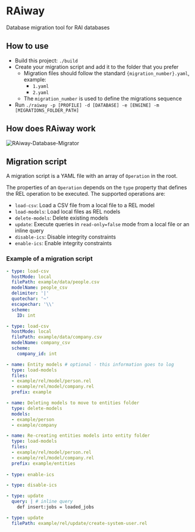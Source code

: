 # RAiway

Database migration tool for RAI databases

## How to use

* Build this project: `./build`
* Create your migration script and add it to the folder that you prefer
  * Migration files should follow the standard `{migration_number}.yaml`, example:
    * `1.yaml`
    * `2.yaml`
  * The `migration_number` is used to define the migrations sequence
* Run `./raiway -p [PROFILE] -d [DATABASE] -e [ENGINE] -m [MIGRATIONS_FOLDER_PATH]`

## How does RAiway work

![RAiway-Database-Migrator](https://github.com/andremandrade/raiway/assets/6182479/5f98e321-a544-4a1d-95aa-c71d9188201f)

## Migration script

A migration script is a YAML file with an array of `Operation` in the root.

The properties of an `Operation` depends on the `type` property that defines the REL operation to be executed. The supported operations are:

* `load-csv`: Load a CSV file from a local file to a REL model
* `load-models`: Load local files as REL nodels
* `delete-models`: Delete existing models
* `update`: Execute queries in `read-only=false` mode  from a local file or an inline query
* `disable-ics`: Disable integrity constraints
* `enable-ics`: Enable integrity constraints

### Example of a migration script

```yaml
- type: load-csv
  hostMode: local
  filePath: example/data/people.csv
  modelName: people_csv
  delimiter: '|'
  quotechar: '~'
  escapechar: '\\'
  scheme:
    ID: int

- type: load-csv
  hostMode: local
  filePath: example/data/company.csv
  modelName: company_csv
  scheme:
    company_id: int

- name: Entity models # optional - this information goes to log
  type: load-models
  files: 
  - example/rel/model/person.rel
  - example/rel/model/company.rel
  prefix: example

- name: Deleting models to move to entities folder
  type: delete-models
  models:
  - example/person
  - example/company

- name: Re-creating entities models into entity folder
  type: load-models
  files: 
  - example/rel/model/person.rel
  - example/rel/model/company.rel
  prefix: example/entities
  
- type: enable-ics

- type: disable-ics

- type: update
  query: | # inline query
    def insert:jobs = loaded_jobs

- type: update
  filePath: example/rel/update/create-system-user.rel
```
